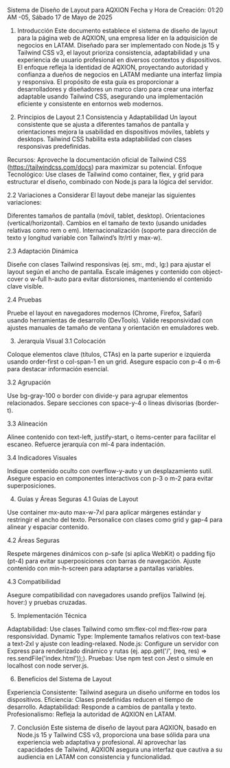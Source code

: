 Sistema de Diseño de Layout para AQXION
Fecha y Hora de Creación: 01:20 AM -05, Sábado 17 de Mayo de 2025

1. Introducción
Este documento establece el sistema de diseño de layout para la página web de AQXION, una empresa líder en la adquisición de negocios en LATAM. Diseñado para ser implementado con Node.js 15 y Tailwind CSS v3, el layout prioriza consistencia, adaptabilidad y una experiencia de usuario profesional en diversos contextos y dispositivos. El enfoque refleja la identidad de AQXION, proyectando autoridad y confianza a dueños de negocios en LATAM mediante una interfaz limpia y responsiva.
El propósito de esta guía es proporcionar a desarrolladores y diseñadores un marco claro para crear una interfaz adaptable usando Tailwind CSS, asegurando una implementación eficiente y consistente en entornos web modernos.

2. Principios de Layout
2.1 Consistencia y Adaptabilidad
Un layout consistente que se ajusta a diferentes tamaños de pantalla y orientaciones mejora la usabilidad en dispositivos móviles, tablets y desktops. Tailwind CSS habilita esta adaptabilidad con clases responsivas predefinidas.

Recursos: Aproveche la documentación oficial de Tailwind CSS (https://tailwindcss.com/docs) para maximizar su potencial.
Enfoque Tecnológico: Use clases de Tailwind como container, flex, y grid para estructurar el diseño, combinado con Node.js para la lógica del servidor.

2.2 Variaciones a Considerar
El layout debe manejar las siguientes variaciones:

Diferentes tamaños de pantalla (móvil, tablet, desktop).
Orientaciones (vertical/horizontal).
Cambios en el tamaño de texto (usando unidades relativas como rem o em).
Internacionalización (soporte para dirección de texto y longitud variable con Tailwind’s ltr/rtl y max-w).

2.3 Adaptación Dinámica

Diseñe con clases Tailwind responsivas (ej. sm:, md:, lg:) para ajustar el layout según el ancho de pantalla.
Escale imágenes y contenido con object-cover o w-full h-auto para evitar distorsiones, manteniendo el contenido clave visible.

2.4 Pruebas

Pruebe el layout en navegadores modernos (Chrome, Firefox, Safari) usando herramientas de desarrollo (DevTools).
Valide responsividad con ajustes manuales de tamaño de ventana y orientación en emuladores web.


3. Jerarquía Visual
3.1 Colocación

Coloque elementos clave (títulos, CTAs) en la parte superior e izquierda usando order-first o col-span-1 en un grid.
Asegure espacio con p-4 o m-6 para destacar información esencial.

3.2 Agrupación

Use bg-gray-100 o border con divide-y para agrupar elementos relacionados.
Separe secciones con space-y-4 o líneas divisorias (border-t).

3.3 Alineación

Alinee contenido con text-left, justify-start, o items-center para facilitar el escaneo.
Refuerce jerarquía con ml-4 para indentación.

3.4 Indicadores Visuales

Indique contenido oculto con overflow-y-auto y un desplazamiento sutil.
Asegure espacio en componentes interactivos con p-3 o m-2 para evitar superposiciones.


4. Guías y Áreas Seguras
4.1 Guías de Layout

Use container mx-auto max-w-7xl para aplicar márgenes estándar y restringir el ancho del texto.
Personalice con clases como grid y gap-4 para alinear y espaciar contenido.

4.2 Áreas Seguras

Respete márgenes dinámicos con p-safe (si aplica WebKit) o padding fijo (pt-4) para evitar superposiciones con barras de navegación.
Ajuste contenido con min-h-screen para adaptarse a pantallas variables.

4.3 Compatibilidad

Asegure compatibilidad con navegadores usando prefijos Tailwind (ej. hover:) y pruebas cruzadas.


5. Implementación Técnica

Adaptabilidad: Use clases Tailwind como sm:flex-col md:flex-row para responsividad.
Dynamic Type: Implemente tamaños relativos con text-base a text-2xl y ajuste con leading-relaxed.
Node.js: Configure un servidor con Express para renderizado dinámico y rutas (ej. app.get('/', (req, res) => res.sendFile('index.html'));).
Pruebas: Use npm test con Jest o simule en localhost con node server.js.


6. Beneficios del Sistema de Layout

Experiencia Consistente: Tailwind asegura un diseño uniforme en todos los dispositivos.
Eficiencia: Clases predefinidas reducen el tiempo de desarrollo.
Adaptabilidad: Responde a cambios de pantalla y texto.
Profesionalismo: Refleja la autoridad de AQXION en LATAM.


7. Conclusión
Este sistema de diseño de layout para AQXION, basado en Node.js 15 y Tailwind CSS v3, proporciona una base sólida para una experiencia web adaptativa y profesional. Al aprovechar las capacidades de Tailwind, AQXION asegura una interfaz que cautiva a su audiencia en LATAM con consistencia y funcionalidad.
